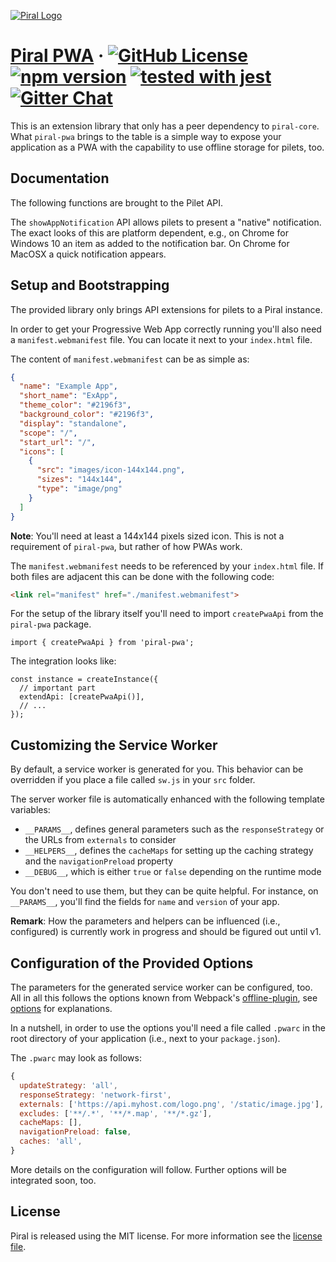 [![Piral Logo](https://github.com/smapiot/piral/raw/master/docs/assets/logo.png)](https://piral.io)

# [Piral PWA](https://piral.io) &middot; [![GitHub License](https://img.shields.io/badge/license-MIT-blue.svg)](https://github.com/smapiot/piral/blob/master/LICENSE) [![npm version](https://img.shields.io/npm/v/piral-pwa.svg?style=flat)](https://www.npmjs.com/package/piral-pwa) [![tested with jest](https://img.shields.io/badge/tested_with-jest-99424f.svg)](https://jestjs.io) [![Gitter Chat](https://badges.gitter.im/gitterHQ/gitter.png)](https://gitter.im/piral-io/community)

This is an extension library that only has a peer dependency to `piral-core`. What `piral-pwa` brings to the table is a simple way to expose your application as a PWA with the capability to use offline storage for pilets, too.

## Documentation

The following functions are brought to the Pilet API.

The `showAppNotification` API allows pilets to present a "native" notification. The exact looks of this are platform dependent, e.g., on Chrome for Windows 10 an item as added to the notification bar. On Chrome for MacOSX a quick notification appears.

## Setup and Bootstrapping

The provided library only brings API extensions for pilets to a Piral instance.

In order to get your Progressive Web App correctly running you'll also need a `manifest.webmanifest` file. You can locate it next to your `index.html` file.

The content of `manifest.webmanifest` can be as simple as:

```json
{
  "name": "Example App",
  "short_name": "ExApp",
  "theme_color": "#2196f3",
  "background_color": "#2196f3",
  "display": "standalone",
  "scope": "/",
  "start_url": "/",
  "icons": [
    {
      "src": "images/icon-144x144.png",
      "sizes": "144x144",
      "type": "image/png"
    }
  ]
}
```

**Note**: You'll need at least a 144x144 pixels sized icon. This is not a requirement of `piral-pwa`, but rather of how PWAs work.

The `manifest.webmanifest` needs to be referenced by your `index.html` file. If both files are adjacent this can be done with the following code:

```html
<link rel="manifest" href="./manifest.webmanifest">
```

For the setup of the library itself you'll need to import `createPwaApi` from the `piral-pwa` package.

```tsx
import { createPwaApi } from 'piral-pwa';
```

The integration looks like:

```tsx
const instance = createInstance({
  // important part
  extendApi: [createPwaApi()],
  // ...
});
```

## Customizing the Service Worker

By default, a service worker is generated for you. This behavior can be overridden if you place a file called `sw.js` in your `src` folder.

The server worker file is automatically enhanced with the following template variables:

- `__PARAMS__`, defines general parameters such as the `responseStrategy` or the URLs from `externals` to consider
- `__HELPERS__`, defines the `cacheMaps` for setting up the caching strategy and the `navigationPreload` property
- `__DEBUG__`, which is either `true` or `false` depending on the runtime mode

You don't need to use them, but they can be quite helpful. For instance, on `__PARAMS__`, you'll find the fields for `name` and `version` of your app.

**Remark**: How the parameters and helpers can be influenced (i.e., configured) is currently work in progress and should be figured out until v1.

## Configuration of the Provided Options

The parameters for the generated service worker can be configured, too. All in all this follows the options known from Webpack's [offline-plugin](https://github.com/NekR/offline-plugin), see [options](https://github.com/NekR/offline-plugin/blob/master/docs/options.md) for explanations.

In a nutshell, in order to use the options you'll need a file called `.pwarc` in the root directory of your application (i.e., next to your `package.json`).

The `.pwarc` may look as follows:

```js
{
  updateStrategy: 'all',
  responseStrategy: 'network-first',
  externals: ['https://api.myhost.com/logo.png', '/static/image.jpg'],
  excludes: ['**/.*', '**/*.map', '**/*.gz'],
  cacheMaps: [],
  navigationPreload: false,
  caches: 'all',
}
```

More details on the configuration will follow. Further options will be integrated soon, too.

## License

Piral is released using the MIT license. For more information see the [license file](./LICENSE).
